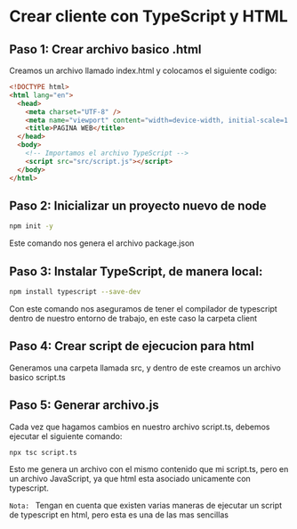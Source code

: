 # Crear cliente con TypeScript y HTML

## Paso 1: Crear archivo basico .html

Creamos un archivo llamado index.html y colocamos el siguiente codigo:

```html
<!DOCTYPE html>
<html lang="en">
  <head>
    <meta charset="UTF-8" />
    <meta name="viewport" content="width=device-width, initial-scale=1.0" />
    <title>PAGINA WEB</title>
  </head>
  <body>
    <!-- Importamos el archivo TypeScript -->
    <script src="src/script.js"></script>
  </body>
</html>
```

## Paso 2: Inicializar un proyecto nuevo de node

```sh
npm init -y
```

Este comando nos genera el archivo package.json

## Paso 3: Instalar TypeScript, de manera local:

```sh
npm install typescript --save-dev
```

Con este comando nos aseguramos de tener el compilador de typescript dentro de nuestro entorno de trabajo, en este caso la carpeta client

## Paso 4: Crear script de ejecucion para html

Generamos una carpeta llamada src, y dentro de este creamos un archivo basico script.ts

## Paso 5: Generar archivo.js

Cada vez que hagamos cambios en nuestro archivo script.ts, debemos ejecutar el siguiente comando:

```sh
npx tsc script.ts
```

Esto me genera un archivo con el mismo contenido que mi script.ts, pero en un archivo JavaScript, ya que html esta asociado unicamente con typescript.

`Nota: ` Tengan en cuenta que existen varias maneras de ejecutar un script de typescript en html, pero esta es una de las mas sencillas
